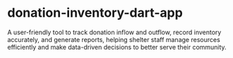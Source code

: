 # donation-inventory-dart-app
A user-friendly tool to track donation inflow and outflow, record inventory accurately, and generate reports, helping shelter staff manage resources efficiently and make data-driven decisions to better serve their community.

